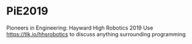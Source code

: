 # PiE2019
Pioneers in Engineering: Hayward High Robotics 2019
Use https://tlk.io/hhsrobotics to discuss anything surrounding programming
